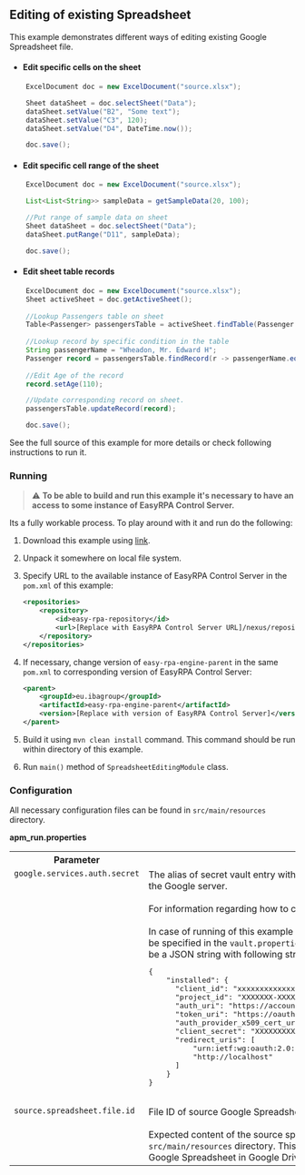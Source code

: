 ## Editing of existing Spreadsheet

This example demonstrates different ways of editing existing Google Spreadsheet file.  

* #### Edit specific cells on the sheet     
```Java
    ExcelDocument doc = new ExcelDocument("source.xlsx");

    Sheet dataSheet = doc.selectSheet("Data");
    dataSheet.setValue("B2", "Some text");
    dataSheet.setValue("C3", 120);
    dataSheet.setValue("D4", DateTime.now());

    doc.save();
```

* #### Edit specific cell range of the sheet     
```Java
    ExcelDocument doc = new ExcelDocument("source.xlsx");

    List<List<String>> sampleData = getSampleData(20, 100);

    //Put range of sample data on sheet
    Sheet dataSheet = doc.selectSheet("Data");
    dataSheet.putRange("D11", sampleData);

    doc.save();
```

* #### Edit sheet table records     
```Java
    ExcelDocument doc = new ExcelDocument("source.xlsx");
    Sheet activeSheet = doc.getActiveSheet();
    
    //Lookup Passengers table on sheet
    Table<Passenger> passengersTable = activeSheet.findTable(Passenger.class, "Passenger Id", "Name");
 
    //Lookup record by specific condition in the table
    String passengerName = "Wheadon, Mr. Edward H";
    Passenger record = passengersTable.findRecord(r -> passengerName.equals(r.getName()));
    
    //Edit Age of the record
    record.setAge(110);

    //Update corresponding record on sheet.
    passengersTable.updateRecord(record);

    doc.save();
```

See the full source of this example for more details or check following instructions to run it.

### Running

>:warning: **To be able to build and run this example it's necessary to have an access
>to some instance of EasyRPA Control Server.**   

Its a fully workable process. To play around with it and run do the following:
1. Download this example using [link][down_git_link].  
2. Unpack it somewhere on local file system.
3. Specify URL to the available instance of EasyRPA Control Server in the `pom.xml` of this example:
    ```xml
    <repositories>
        <repository>
            <id>easy-rpa-repository</id>
            <url>[Replace with EasyRPA Control Server URL]/nexus/repository/easyrpa/</url>
        </repository>
    </repositories>
    ```
4. If necessary, change version of `easy-rpa-engine-parent` in the same `pom.xml` to corresponding version of 
EasyRPA Control Server:
    ```xml
    <parent>
        <groupId>eu.ibagroup</groupId>
        <artifactId>easy-rpa-engine-parent</artifactId>
        <version>[Replace with version of EasyRPA Control Server]</version>
    </parent>
    ```
 
5. Build it using `mvn clean install` command. This command should be run within directory of this example.
6. Run `main()` method of `SpreadsheetEditingModule` class.

[down_git_link]: https://downgit.github.io/#/home?url=https://github.com/easy-rpa/openframework/tree/main/examples/google/sheets/spreadsheet-editing

### Configuration

All necessary configuration files can be found in `src/main/resources` directory.

**apm_run.properties**

<table>
    <tr><th>Parameter</th><th>Value</th></tr>
    <tr><td valign="top"><code>google.services.auth.secret</code></td><td>
        The alias of secret vault entry with OAuth 2.0 Client JSON necessary for authentication on the Google 
        server.<br>
        <br>
        For information regarding how to configure OAuth 2.0 Client see 
        <a href="https://developers.google.com/workspace/guides/create-credentials#oauth-client-id">OAuth client ID credentials</a><br>
        <br>         
        In case of running of this example without EasyRPA Control Server, secret vault entries can be specified in the 
        <code>vault.properties</code> file. The value of secret vault entry in this case should be a JSON string with 
        following structure encoded with Base64:<br>
        <pre>
{
    "installed": {
      "client_id": "xxxxxxxxxxxxxxxxxxxxxxxxxxxxxxxxxxxxxxx.apps.googleusercontent.com",
      "project_id": "XXXXXXX-XXXXXX",
      "auth_uri": "https://accounts.google.com/o/oauth2/auth",
      "token_uri": "https://oauth2.googleapis.com/token",
      "auth_provider_x509_cert_url": "https://www.googleapis.com/oauth2/v1/certs",
      "client_secret": "XXXXXXXXXXXXXXXXXXXXXXXXXXXXXXXXXXXX",
      "redirect_uris": [
          "urn:ietf:wg:oauth:2.0:oob",
          "http://localhost"
      ]
    }
}
         </pre>    
    </td></tr>      
    <tr><td valign="top"><code>source.spreadsheet.file.id</code></td><td>
         File ID of source Google Spreadsheet file that has to be edited.<br>
         <br>
         Expected content of the source spreadsheet can be found in <code>'source.xlsx'</code> file located at 
         <code>src/main/resources</code> directory. This file can be used for creation of necessary source Google 
         Spreadsheet in Google Drive.   
    </td></tr>
</table>